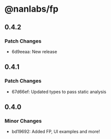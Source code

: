 # @nanlabs/fp

## 0.4.2

### Patch Changes

- 6d9eeaa: New release

## 0.4.1

### Patch Changes

- 67d66ef: Updated types to pass static analysis

## 0.4.0

### Minor Changes

- bd19692: Added FP, UI examples and more!
